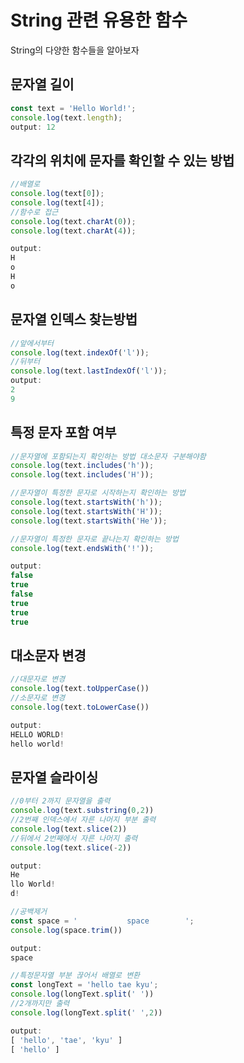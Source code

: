 # String 관련 유용한 함수

String의 다양한 함수들을 알아보자 


## 문자열 길이

```js
const text = 'Hello World!';
console.log(text.length);
output: 12
```


## 각각의 위치에 문자를 확인할 수 있는 방법

```js
//배열로
console.log(text[0]);
console.log(text[4]);
//함수로 접근
console.log(text.charAt(0));
console.log(text.charAt(4));

output: 
H
o
H
o
```


## 문자열 인덱스 찾는방법

```js
//앞에서부터
console.log(text.indexOf('l'));
//뒤부터
console.log(text.lastIndexOf('l'));
output: 
2
9
```


## 특정 문자 포함 여부

```js
//문자열에 포함되는지 확인하는 방법 대소문자 구분해야함 
console.log(text.includes('h'));
console.log(text.includes('H'));

//문자열이 특정한 문자로 시작하는지 확인하는 방법
console.log(text.startsWith('h'));
console.log(text.startsWith('H'));
console.log(text.startsWith('He'));

//문자열이 특정한 문자로 끝나는지 확인하는 방법
console.log(text.endsWith('!'));

output: 
false
true
false
true
true
true
```

## 대소문자 변경

```js
//대문자로 변경
console.log(text.toUpperCase())
//소문자로 변경
console.log(text.toLowerCase())

output:
HELLO WORLD!
hello world!
```

## 문자열 슬라이싱 

```js
//0부터 2까지 문자열을 출력
console.log(text.substring(0,2))
//2번째 인덱스에서 자른 나머지 부분 출력
console.log(text.slice(2))
//뒤에서 2번째에서 자른 나머지 출력
console.log(text.slice(-2))

output:
He
llo World!
d!
``` 

```js
//공백제거
const space = '           space        ';
console.log(space.trim())

output:
space
```

```js
//특정문자열 부분 끊어서 배열로 변환 
const longText = 'hello tae kyu';
console.log(longText.split(' '))
//2개까지만 출력
console.log(longText.split(' ',2))

output:
[ 'hello', 'tae', 'kyu' ]
[ 'hello' ]
```